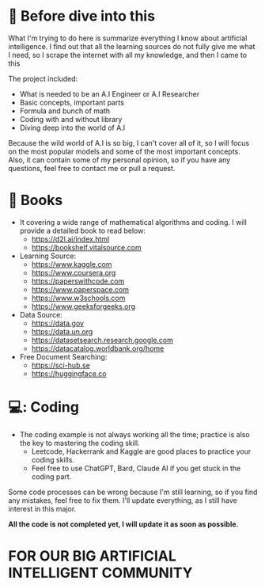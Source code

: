 # 📓 Before dive into this

What I'm trying to do here is summarize everything I know about artificial intelligence. I find out that all the learning sources do not fully give me what I need, so I scrape the internet with all my knowledge, and then I came to this

The project included:
- What is needed to be an A.I Engineer or A.I Researcher
- Basic concepts, important parts
- Formula and bunch of math
- Coding with and without library
- Diving deep into the world of A.I

Because the wild world of A.I is so big, I can't cover all of it, so I will focus on the most popular models and some of the most important concepts. Also, it can contain some of my personal opinion, so if you have any questions, feel free to contact me or pull a request.

# 📖 Books
- It covering a wide range of mathematical algorithms and coding. I will provide a detailed book to read below:
    - https://d2l.ai/index.html
    - https://bookshelf.vitalsource.com
- Learning Source:
    - https://www.kaggle.com
    - https://www.coursera.org
    - https://paperswithcode.com
    - https://www.paperspace.com
    - https://www.w3schools.com
    - https://www.geeksforgeeks.org
- Data Source:
    - https://data.gov
    - https://data.un.org
    - https://datasetsearch.research.google.com
    - https://datacatalog.worldbank.org/home
- Free Document Searching:
    - https://sci-hub.se
    - https://huggingface.co
      
# 💻: Coding
- The coding example is not always working all the time; practice is also the key to mastering the coding skill. 
    - Leetcode, Hackerrank and Kaggle are good places to practice your coding skills.
    - Feel free to use ChatGPT, Bard, Claude AI if you get stuck in the coding part.
 
Some code processes can be wrong because I'm still learning, so if you find any mistakes, feel free to fix them. I'll update everything, as I still have interest in this major.

**All the code is not completed yet, I will update it as soon as possible.**

# FOR OUR BIG ARTIFICIAL INTELLIGENT COMMUNITY
